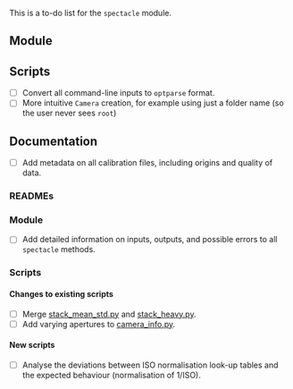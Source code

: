 This is a to-do list for the `spectacle` module.

## Module

## Scripts

- [ ] Convert all command-line inputs to `optparse` format.
- [ ] More intuitive `Camera` creation, for example using just a folder name (so the user never sees `root`)

## Documentation

- [ ] Add metadata on all calibration files, including origins and quality of data.

### READMEs

### Module

- [ ] Add detailed information on inputs, outputs, and possible errors to all `spectacle` methods.

### Scripts

#### Changes to existing scripts

- [ ] Merge [stack_mean_std.py](tools/stack_mean_std.py) and [stack_heavy.py](tools/stack_heavy.py).
- [ ] Add varying apertures to [camera_info.py](calibration/camera_info.py).

#### New scripts

- [ ] Analyse the deviations between ISO normalisation look-up tables and the expected behaviour (normalisation of 1/ISO).
